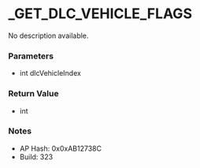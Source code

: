 # _GET_DLC_VEHICLE_FLAGS

No description available.

### Parameters
* int dlcVehicleIndex

### Return Value
* int

### Notes
* AP Hash: 0x0xAB12738C
* Build: 323

